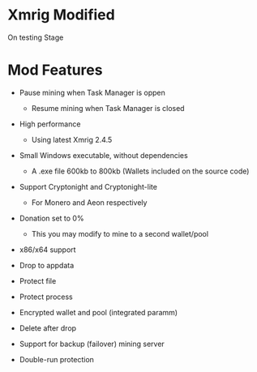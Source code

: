 # Xmrig Modified

On testing Stage

# Mod Features

* Pause mining when Task Manager is oppen
  - Resume mining when Task Manager is closed
* High performance
  - Using latest Xmrig 2.4.5
* Small Windows executable, without dependencies
  - A .exe file 600kb to 800kb (Wallets included on the source code)
* Support Cryptonight and Cryptonight-lite
  - For Monero and Aeon respectively
* Donation set to 0%
  - This you may modify to mine to a second wallet/pool
  
* x86/x64 support
* Drop to appdata
* Protect file
* Protect process
* Encrypted wallet and pool (integrated paramm)
* Delete after drop
* Support for backup (failover) mining server
* Double-run protection
